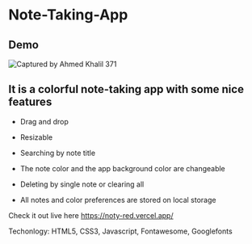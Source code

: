# Note-Taking-App

## Demo 

![Captured by Ahmed Khalil 371](https://user-images.githubusercontent.com/52580137/189429507-d0436680-df35-49f3-b5f0-b3cafd4c1990.png)

## It is a colorful note-taking app with some nice features

- Drag and drop 

- Resizable 

- Searching by note title

- The note color and the app background color are changeable

- Deleting by single note or clearing all

- All notes and color preferences are stored on local storage

Check it out live here https://noty-red.vercel.app/

Techonlogy: HTML5, CSS3, Javascript, Fontawesome, Googlefonts


